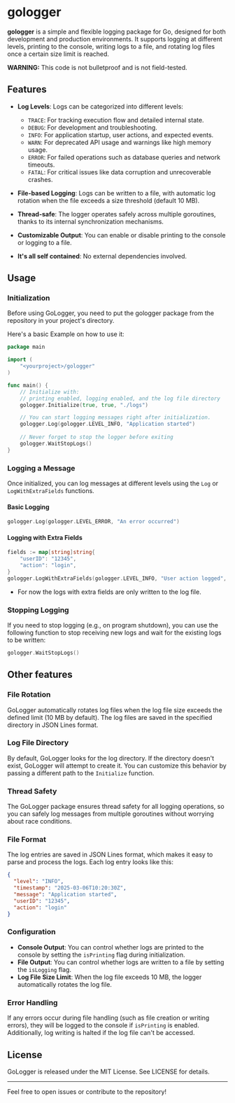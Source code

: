 # gologger

**gologger** is a simple and flexible logging package for Go, designed for both development and production environments. It supports logging at different levels, printing to the console, writing logs to a file, and rotating log files once a certain size limit is reached.

**WARNING:** This code is not bulletproof and is not field-tested.

## Features

-   **Log Levels**: Logs can be categorized into different levels:
    
    -   `TRACE`: For tracking execution flow and detailed internal state.
    -   `DEBUG`: For development and troubleshooting.
    -   `INFO`: For application startup, user actions, and expected events.
    -   `WARN`: For deprecated API usage and warnings like high memory usage.
    -   `ERROR`: For failed operations such as database queries and network timeouts.
    -   `FATAL`: For critical issues like data corruption and unrecoverable crashes.
-   **File-based Logging**: Logs can be written to a file, with automatic log rotation when the file exceeds a size threshold (default 10 MB).
    
-   **Thread-safe**: The logger operates safely across multiple goroutines, thanks to its internal synchronization mechanisms.
    
-   **Customizable Output**: You can enable or disable printing to the console or logging to a file.

- **It's all self contained**: No external dependencies involved.
    

## Usage

### Initialization

Before using GoLogger, you need to put the gologger package from the repository in your project's directory.

Here's a basic Example on how to use it:
```go
package main

import (
	"<yourproject>/gologger"
)

func main() {
	// Initialize with:
	// printing enabled, logging enabled, and the log file directory
	gologger.Initialize(true, true, "./logs")

	// You can start logging messages right after initialization.
	gologger.Log(gologger.LEVEL_INFO, "Application started")
	
	// Never forget to stop the logger before exiting
	gologger.WaitStopLogs()
}
```

### Logging a Message

Once initialized, you can log messages at different levels using the `Log` or `LogWithExtraFields` functions.

#### Basic Logging

```go
gologger.Log(gologger.LEVEL_ERROR, "An error occurred")
```

#### Logging with Extra Fields

```go
fields := map[string]string{
	"userID": "12345",
	"action": "login",
}
gologger.LogWithExtraFields(gologger.LEVEL_INFO, "User action logged", fields)
```

- For now the logs with extra fields are only written to the log file.

### Stopping Logging

If you need to stop logging (e.g., on program shutdown), you can use the following function to stop receiving new logs and wait for the existing logs to be written:

```go
gologger.WaitStopLogs()
```
## Other features
### File Rotation

GoLogger automatically rotates log files when the log file size exceeds the defined limit (10 MB by default). The log files are saved in the specified directory in JSON Lines format.

### Log File Directory

By default, GoLogger looks for the log directory. If the directory doesn't exist, GoLogger will attempt to create it. You can customize this behavior by passing a different path to the `Initialize` function.

### Thread Safety

The GoLogger package ensures thread safety for all logging operations, so you can safely log messages from multiple goroutines without worrying about race conditions.

### File Format

The log entries are saved in JSON Lines format, which makes it easy to parse and process the logs. Each log entry looks like this:

```json
{
  "level": "INFO",
  "timestamp": "2025-03-06T10:20:30Z",
  "message": "Application started",
  "userID": "12345",
  "action": "login"
}

```

### Configuration

-   **Console Output**: You can control whether logs are printed to the console by setting the `isPrinting` flag during initialization.
-   **File Output**: You can control whether logs are written to a file by setting the `isLogging` flag.
-   **Log File Size Limit**: When the log file exceeds 10 MB, the logger automatically rotates the log file.

### Error Handling

If any errors occur during file handling (such as file creation or writing errors), they will be logged to the console if `isPrinting` is enabled. Additionally, log writing is halted if the log file can't be accessed.

## License

GoLogger is released under the MIT License. See LICENSE for details.

----------

Feel free to open issues or contribute to the repository!

